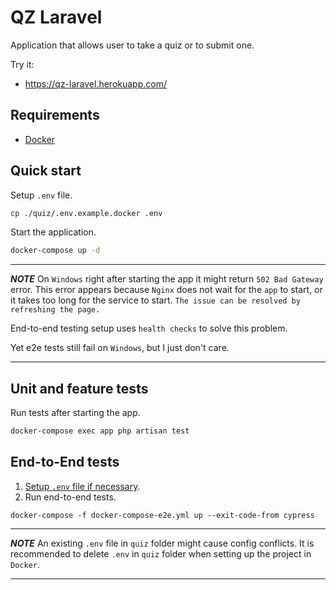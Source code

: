 # QZ Laravel

Application that allows user to take a quiz or to submit one.

Try it:
  - https://qz-laravel.herokuapp.com/

## Requirements
  - [Docker](https://www.docker.com/)

## Quick start
Setup `.env` file.
```sh
cp ./quiz/.env.example.docker .env
```

Start the application.
```sh
docker-compose up -d
```

--- 

***NOTE***
On `Windows` right after starting the app it might return `502 Bad Gateway` error. 
This error appears because `Nginx` does not wait for the `app` to start, or it takes too long for the service to start.
`The issue can be resolved by refreshing the page.`

End-to-end testing setup uses `health checks` to solve this problem.

Yet e2e tests still fail on `Windows`, but I just don't care.

---

## Unit and feature tests
Run tests after starting the app.
```sh
docker-compose exec app php artisan test
```

## End-to-End tests
1. [Setup `.env` file if necessary](#quick-start).
2. Run end-to-end tests.
```shell
docker-compose -f docker-compose-e2e.yml up --exit-code-from cypress
```

--- 

***NOTE***
An existing `.env` file in `quiz` folder might cause config conflicts.
It is recommended to delete `.env` in `quiz` folder when setting up the project in `Docker`.

---